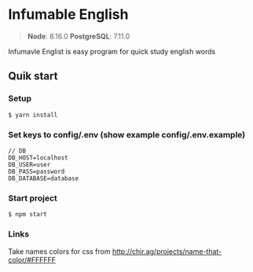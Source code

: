 # Infumable English

> **Node**: 8.16.0
> **PostgreSQL**: 7.11.0

Infumavle Englist is easy program for quick study english words

## Quik start

### Setup
```
$ yarn install
```

### Set keys to config/.env (show example config/.env.example)
```
// DB
DB_HOST=localhost
DB_USER=user
DB_PASS=password
DB_DATABASE=database
```

### Start project
```
$ npm start
```

### Links
Take names colors for css from http://chir.ag/projects/name-that-color/#FFFFFF
